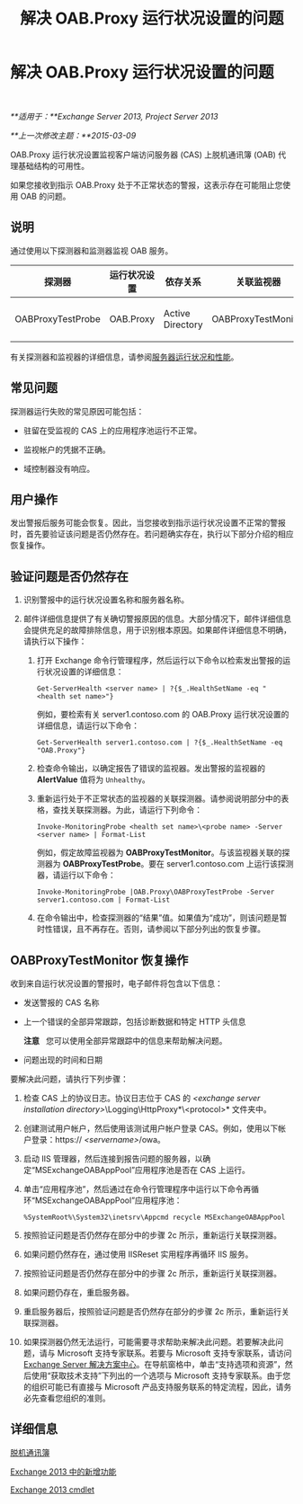 ﻿---
title: 解决 OAB.Proxy 运行状况设置的问题
TOCTitle: 解决 OAB.Proxy 运行状况设置的问题
ms:assetid: b717fc00-a787-44d6-8ccb-0eb4b2ea9e73
ms:mtpsurl: https://technet.microsoft.com/zh-cn/library/ms.exch.scom.oab.proxy(v=EXCHG.150)
ms:contentKeyID: 53275708
ms.date: 10/08/2015
mtps_version: v=EXCHG.150
ms.translationtype: HT
---

# 解决 OAB.Proxy 运行状况设置的问题

 

_**适用于：**Exchange Server 2013, Project Server 2013_

_**上一次修改主题：**2015-03-09_

OAB.Proxy 运行状况设置监视客户端访问服务器 (CAS) 上脱机通讯簿 (OAB) 代理基础结构的可用性。

如果您接收到指示 OAB.Proxy 处于不正常状态的警报，这表示存在可能阻止您使用 OAB 的问题。

## 说明

通过使用以下探测器和监测器监视 OAB 服务。


<table>
<colgroup>
<col style="width: 25%" />
<col style="width: 25%" />
<col style="width: 25%" />
<col style="width: 25%" />
</colgroup>
<thead>
<tr class="header">
<th>探测器</th>
<th>运行状况设置</th>
<th>依存关系</th>
<th>关联监视器</th>
</tr>
</thead>
<tbody>
<tr class="odd">
<td><p>OABProxyTestProbe</p></td>
<td><p>OAB.Proxy</p></td>
<td><p>Active Directory</p></td>
<td><p>OABProxyTestMonitor</p></td>
</tr>
</tbody>
</table>


有关探测器和监视器的详细信息，请参阅[服务器运行状况和性能](https://technet.microsoft.com/zh-cn/library/jj150551\(v=exchg.150\))。

## 常见问题

探测器运行失败的常见原因可能包括：

  - 驻留在受监视的 CAS 上的应用程序池运行不正常。

  - 监视帐户的凭据不正确。

  - 域控制器没有响应。

## 用户操作

发出警报后服务可能会恢复。因此，当您接收到指示运行状况设置不正常的警报时，首先要验证该问题是否仍然存在。若问题确实存在，执行以下部分介绍的相应恢复操作。

## 验证问题是否仍然存在

1.  识别警报中的运行状况设置名称和服务器名称。

2.  邮件详细信息提供了有关确切警报原因的信息。大部分情况下，邮件详细信息会提供充足的故障排除信息，用于识别根本原因。如果邮件详细信息不明确，请执行以下操作：
    
    1.  打开 Exchange 命令行管理程序，然后运行以下命令以检索发出警报的运行状况设置的详细信息：
        
            Get-ServerHealth <server name> | ?{$_.HealthSetName -eq "<health set name>"}
        
        例如，要检索有关 server1.contoso.com 的 OAB.Proxy 运行状况设置的详细信息，请运行以下命令：
        
            Get-ServerHealth server1.contoso.com | ?{$_.HealthSetName -eq "OAB.Proxy"}
    
    2.  检查命令输出，以确定报告了错误的监视器。发出警报的监视器的 **AlertValue** 值将为 `Unhealthy`。
    
    3.  重新运行处于不正常状态的监视器的关联探测器。请参阅说明部分中的表格，查找关联探测器。为此，请运行下列命令：
        
            Invoke-MonitoringProbe <health set name>\<probe name> -Server <server name> | Format-List
        
        例如，假定故障监视器为 **OABProxyTestMonitor**。与该监视器关联的探测器为 **OABProxyTestProbe**。要在 server1.contoso.com 上运行该探测器，请运行以下命令：
        
            Invoke-MonitoringProbe |OAB.Proxy\OABProxyTestProbe -Server server1.contoso.com | Format-List
    
    4.  在命令输出中，检查探测器的“结果”值。如果值为“成功”，则该问题是暂时性错误，且不再存在。否则，请参阅以下部分列出的恢复步骤。

## OABProxyTestMonitor 恢复操作

收到来自运行状况设置的警报时，电子邮件将包含以下信息：

  - 发送警报的 CAS 名称

  - 上一个错误的全部异常跟踪，包括诊断数据和特定 HTTP 头信息  
    
    **注意**   您可以使用全部异常跟踪中的信息来帮助解决问题。

  - 问题出现的时间和日期

要解决此问题，请执行下列步骤：

1.  检查 CAS 上的协议日志。协议日志位于 CAS 的 *\<exchange server installation directory\>*\\Logging\\HttpProxy*\\\<protocol\>* 文件夹中。

2.  创建测试用户帐户，然后使用该测试用户帐户登录 CAS。例如，使用以下帐户登录：https:// *\<servername\>*/owa。

3.  启动 IIS 管理器，然后连接到报告问题的服务器，以确定“MSExchangeOABAppPool”应用程序池是否在 CAS 上运行。

4.  单击“应用程序池”，然后通过在命令行管理程序中运行以下命令再循环“MSExchangeOABAppPool”应用程序池：
    
        %SystemRoot%\System32\inetsrv\Appcmd recycle MSExchangeOABAppPool

5.  按照验证问题是否仍然存在部分中的步骤 2c 所示，重新运行关联探测器。

6.  如果问题仍然存在，通过使用 IISReset 实用程序再循环 IIS 服务。

7.  按照验证问题是否仍然存在部分中的步骤 2c 所示，重新运行关联探测器。

8.  如果问题仍存在，重启服务器。

9.  重启服务器后，按照验证问题是否仍然存在部分的步骤 2c 所示，重新运行关联探测器。

10. 如果探测器仍然无法运行，可能需要寻求帮助来解决此问题。若要解决此问题，请与 Microsoft 支持专家联系。若要与 Microsoft 支持专家联系，请访问 [Exchange Server 解决方案中心](http://go.microsoft.com/fwlink/p/?linkid=180809)。在导航窗格中，单击“支持选项和资源”，然后使用“获取技术支持”下列出的一个选项与 Microsoft 支持专家联系。由于您的组织可能已有直接与 Microsoft 产品支持服务联系的特定流程，因此，请务必先查看您组织的准则。

## 详细信息

[脱机通讯簿](https://technet.microsoft.com/zh-cn/library/bb232155\(v=exchg.150\))

[Exchange 2013 中的新增功能](https://technet.microsoft.com/zh-cn/library/jj150540\(v=exchg.150\))

[Exchange 2013 cmdlet](https://technet.microsoft.com/zh-cn/library/bb124413\(v=exchg.150\))

